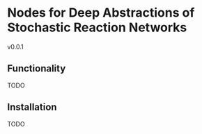 # Nodes for Deep Abstractions of Stochastic Reaction Networks
v0.0.1

## Functionality
TODO

## Installation
TODO